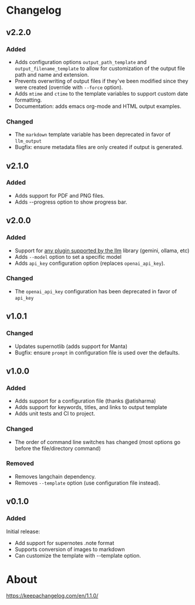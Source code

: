 # Changelog

## v2.2.0

### Added

- Adds configuration options `output_path_template` and `output_filename_template`
  to allow for customization of the output file path and name and extension.
- Prevents overwriting of output files if they've been modified since they were
  created (override with `--force` option).
- Adds `mtime` and `ctime` to the template variables to support custom date formatting.
- Documentation: adds emacs org-mode and HTML output examples.

### Changed

- The `markdown` template variable has been deprecated in favor of `llm_output`
- Bugfix: ensure metadata files are only created if output is generated.

## v2.1.0

### Added

- Adds support for PDF and PNG files.
- Adds --progress option to show progress bar.

## v2.0.0

### Added

- Support for [any plugin supported by the llm](https://llm.datasette.io/en/stable/plugins/directory.html#remote-apis)  library (gemini, ollama, etc)
- Adds `--model` option to set a specific model
- Adds `api_key` configuration option (replaces `openai_api_key`).

### Changed

- The `openai_api_key` configuration has been deprecated in favor of `api_key`

## v1.0.1

### Changed

- Updates supernotlib (adds support for Manta)
- Bugfix: ensure `prompt` in configuration file is used over the defaults.

## v1.0.0

### Added

- Adds support for a configuration file (thanks @atisharma)
- Adds support for keywords, titles, and links to output template
- Adds unit tests and CI to project.

### Changed

- The order of command line switches has changed (most options go before the file/directory command)

### Removed

- Removes langchain dependency.
- Removes `--template` option (use configuration file instead).

## v0.1.0

### Added

Initial release:
- Add support for supernotes .note format
- Supports conversion of images to markdown
- Can customize the template with --template option.

# About

https://keepachangelog.com/en/1.1.0/
